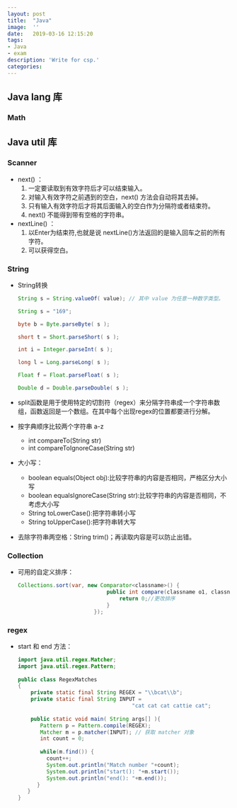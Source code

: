 ```yaml
---
layout:	post
title:	"Java"
image:	''
date:	2019-03-16 12:15:20
tags:	
- Java
- exam
description: 'Write for csp.'
categories:
---
```


## Java lang 库

### Math

## Java util 库

### Scanner

* next() ：
  1. 一定要读取到有效字符后才可以结束输入。
  2. 对输入有效字符之前遇到的空白，next() 方法会自动将其去掉。
  3. 只有输入有效字符后才将其后面输入的空白作为分隔符或者结束符。 
  4. next() 不能得到带有空格的字符串。
* nextLine() ：
  1. 以Enter为结束符,也就是说 nextLine()方法返回的是输入回车之前的所有字符。 
  2. 可以获得空白。

### String

* String转换

  ```java
  String s = String.valueOf( value); // 其中 value 为任意一种数字类型。 
  
  String s = "169"; 
  
  byte b = Byte.parseByte( s ); 
  
  short t = Short.parseShort( s ); 
  
  int i = Integer.parseInt( s ); 
  
  long l = Long.parseLong( s ); 
  
  Float f = Float.parseFloat( s ); 
  
  Double d = Double.parseDouble( s );
  ```

* split函数是用于使用特定的切割符（regex）来分隔字符串成一个字符串数组，函数返回是一个数组。在其中每个出现regex的位置都要进行分解。

* 按字典顺序比较两个字符串  a-z
   * int compareTo(String str)
   * int compareToIgnoreCase(String str) 

* 大小写：

   * boolean equals(Object obj):比较字符串的内容是否相同，严格区分大小写
   * boolean equalsIgnoreCase(String str):比较字符串的内容是否相同，不考虑大小写
   * String toLowerCase():把字符串转小写
   * String toUpperCase():把字符串转大写

* 去除字符串两空格：String trim()；再读取内容是可以防止出错。

### Collection

* 可用的自定义排序：

  ```java
  Collections.sort(var, new Comparator<classname>() {
                              public int compare(classname o1, classname o2){
                                  return 0;//更改排序
                              }
                          });
  ```

### regex

* start 和 end 方法：

  ```java
  import java.util.regex.Matcher;
  import java.util.regex.Pattern;
   
  public class RegexMatches
  {
      private static final String REGEX = "\\bcat\\b";
      private static final String INPUT =
                                      "cat cat cat cattie cat";
   
      public static void main( String args[] ){
         Pattern p = Pattern.compile(REGEX);
         Matcher m = p.matcher(INPUT); // 获取 matcher 对象
         int count = 0;
   
         while(m.find()) {
           count++;
           System.out.println("Match number "+count);
           System.out.println("start(): "+m.start());
           System.out.println("end(): "+m.end());
        }
     }
  }
  ```

  